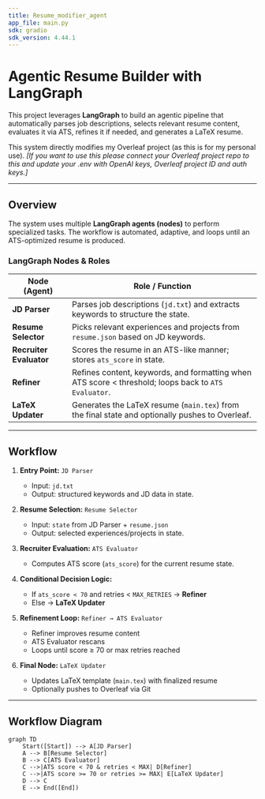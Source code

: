 ```yaml
---
title: Resume_modifier_agent
app_file: main.py
sdk: gradio
sdk_version: 4.44.1
---
```

# Agentic Resume Builder with LangGraph

This project leverages **LangGraph** to build an agentic pipeline that automatically parses job descriptions, selects relevant resume content, evaluates it via ATS, refines it if needed, and generates a LaTeX resume.

This system directly modifies my Overleaf project (as this is for my personal use). _[If you want to use this please connect your Overleaf project repo to this and update your .env with OpenAI keys, Overleaf project ID and auth keys.]_

---

## **Overview**

The system uses multiple **LangGraph agents (nodes)** to perform specialized tasks. The workflow is automated, adaptive, and loops until an ATS-optimized resume is produced.

### **LangGraph Nodes & Roles**

| Node (Agent) | Role / Function |
|--------------|----------------|
| **JD Parser** | Parses job descriptions (`jd.txt`) and extracts keywords to structure the state. |
| **Resume Selector** | Picks relevant experiences and projects from `resume.json` based on JD keywords. |
| **Recruiter Evaluator** | Scores the resume in an ATS-like manner; stores `ats_score` in state. |
| **Refiner** | Refines content, keywords, and formatting when ATS score < threshold; loops back to `ATS Evaluator`. |
| **LaTeX Updater** | Generates the LaTeX resume (`main.tex`) from the final state and optionally pushes to Overleaf. |

---

## **Workflow**

1. **Entry Point:** `JD Parser`  
   - Input: `jd.txt`  
   - Output: structured keywords and JD data in state.

2. **Resume Selection:** `Resume Selector`  
   - Input: `state` from JD Parser + `resume.json`  
   - Output: selected experiences/projects in state.

3. **Recruiter Evaluation:** `ATS Evaluator`  
   - Computes ATS score (`ats_score`) for the current resume state.

4. **Conditional Decision Logic:**  
   - If `ats_score < 70` and retries < `MAX_RETRIES` → **Refiner**  
   - Else → **LaTeX Updater**

5. **Refinement Loop:** `Refiner → ATS Evaluator`  
   - Refiner improves resume content  
   - ATS Evaluator rescans  
   - Loops until score ≥ 70 or max retries reached

6. **Final Node:** `LaTeX Updater`  
   - Updates LaTeX template (`main.tex`) with finalized resume  
   - Optionally pushes to Overleaf via Git

---

## **Workflow Diagram**

```mermaid
graph TD
    Start([Start]) --> A[JD Parser]
    A --> B[Resume Selector]
    B --> C[ATS Evaluator]
    C -->|ATS score < 70 & retries < MAX| D[Refiner]
    C -->|ATS score >= 70 or retries >= MAX| E[LaTeX Updater]
    D --> C
    E --> End([End])

